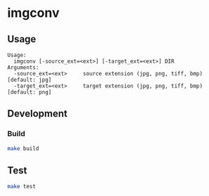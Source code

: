 # imgconv

## Usage

```text
Usage:
  imgconv [-source_ext=<ext>] [-target_ext=<ext>] DIR
Arguments:
  -source_ext=<ext>     source extension (jpg, png, tiff, bmp) [default: jpg]
  -target_ext=<ext>     target extension (jpg, png, tiff, bmp) [default: png]
```

## Development

### Build

```bash
make build
```

## Test

```bash
make test
```

